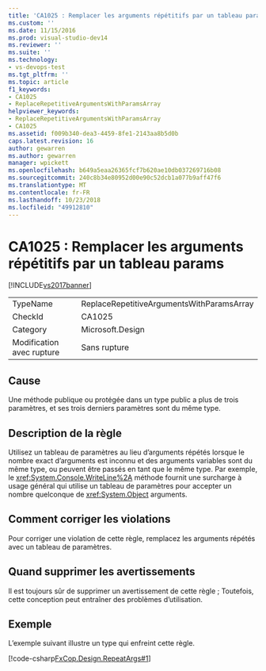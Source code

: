 ```yaml
---
title: 'CA1025 : Remplacer les arguments répétitifs par un tableau params | Microsoft Docs'
ms.custom: ''
ms.date: 11/15/2016
ms.prod: visual-studio-dev14
ms.reviewer: ''
ms.suite: ''
ms.technology:
- vs-devops-test
ms.tgt_pltfrm: ''
ms.topic: article
f1_keywords:
- CA1025
- ReplaceRepetitiveArgumentsWithParamsArray
helpviewer_keywords:
- ReplaceRepetitiveArgumentsWithParamsArray
- CA1025
ms.assetid: f009b340-dea3-4459-8fe1-2143aa8b5d0b
caps.latest.revision: 16
author: gewarren
ms.author: gewarren
manager: wpickett
ms.openlocfilehash: b649a5eaa26365fcf7b620ae10db037269716b08
ms.sourcegitcommit: 240c8b34e80952d00e90c52dcb1a077b9aff47f6
ms.translationtype: MT
ms.contentlocale: fr-FR
ms.lasthandoff: 10/23/2018
ms.locfileid: "49912810"
---
```

# <a name="ca1025-replace-repetitive-arguments-with-params-array"></a>CA1025 : Remplacer les arguments répétitifs par un tableau params
[!INCLUDE[vs2017banner](../includes/vs2017banner.md)]

|||
|-|-|
|TypeName|ReplaceRepetitiveArgumentsWithParamsArray|
|CheckId|CA1025|
|Category|Microsoft.Design|
|Modification avec rupture|Sans rupture|

## <a name="cause"></a>Cause
 Une méthode publique ou protégée dans un type public a plus de trois paramètres, et ses trois derniers paramètres sont du même type.

## <a name="rule-description"></a>Description de la règle
 Utilisez un tableau de paramètres au lieu d’arguments répétés lorsque le nombre exact d’arguments est inconnu et des arguments variables sont du même type, ou peuvent être passés en tant que le même type. Par exemple, le <xref:System.Console.WriteLine%2A> méthode fournit une surcharge à usage général qui utilise un tableau de paramètres pour accepter un nombre quelconque de <xref:System.Object> arguments.

## <a name="how-to-fix-violations"></a>Comment corriger les violations
 Pour corriger une violation de cette règle, remplacez les arguments répétés avec un tableau de paramètres.

## <a name="when-to-suppress-warnings"></a>Quand supprimer les avertissements
 Il est toujours sûr de supprimer un avertissement de cette règle ; Toutefois, cette conception peut entraîner des problèmes d’utilisation.

## <a name="example"></a>Exemple
 L’exemple suivant illustre un type qui enfreint cette règle.

 [!code-csharp[FxCop.Design.RepeatArgs#1](../snippets/csharp/VS_Snippets_CodeAnalysis/FxCop.Design.RepeatArgs/cs/FxCop.Design.RepeatArgs.cs#1)]



